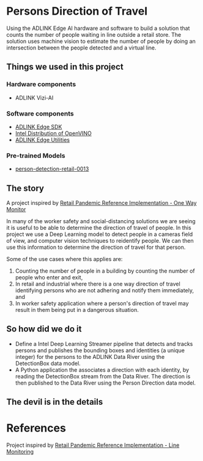 # Persons Direction of Travel
Using the ADLINK Edge AI hardware and software to build a solution that counts the number of people waiting in line outside a retail store. The solution uses machine vision to estimate the number of people by doing an intersection between the people detected and a virtual line.

## Things we used in this project
### Hardware components
- ADLINK Vizi-AI

### Software components
- [ADLINK Edge SDK](https://www.adlinktech.com/en/Edge-SDK-IoT)
- [Intel Distribution of OpenVINO](https://software.intel.com/content/www/us/en/develop/tools/openvino-toolkit.html)
- [ADLINK Edge Utilities](https://github.com/tobymcclean/adl_edge_iot)

### Pre-trained Models
- [person-detection-retail-0013](https://docs.openvinotoolkit.org/2020.3/_models_intel_person_detection_retail_0013_description_person_detection_retail_0013.html)

## The story
A project inspired by [Retail Pandemic Reference Implementation - One Way Monitor](https://github.com/intel-iot-devkit/one-way-monitoring)

In many of the worker safety and social-distancing solutions we are seeing it is useful to be able to determine the direction of travel of people. In this project we use a Deep Learning model to detect people in a cameras field of view, and computer vision techniques to reidentify people. We can then use this information to determine the direction of travel for that person.

Some of the use cases where this applies are:
1. Counting the number of people in a building by counting the number of people who enter and exit,
2. In retail and industrial where there is a one way direction of travel identifying persons who are not adhering and notify them immediately, and
3. In worker safety application where a person's direction of travel may result in them being put in a dangerous situation.

## So how did we do it
- Define a  Intel Deep Learning Streamer pipeline that detects and tracks persons and publishes the bounding boxes and identities (a unique integer) for the persons to the ADLINK Data River using the DetectionBox data model.
- A Python application the associates a direction with each identity, by reading the DetectionBox stream from the Data River. The direction is then published to the Data River using the Person Direction data model.

## The devil is in the details

# References
Project inspired by [Retail Pandemic Reference Implementation - Line Monitoring](https://github.com/intel-iot-devkit/line-monitoring)
